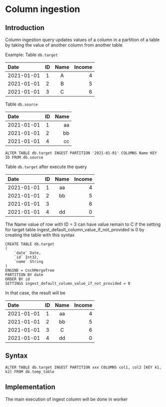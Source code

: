 # Column ingestion

## Introduction
Column ingestion query updates values of a column in a partition of a table by taking the value of another column from another table

Example:
Table `db.target`

| Date          |  ID      | Name  |  Income |
|:--------------|:--------:|:-----:|--------:|
| 2021-01-01    |   1      | A     |  4      |
| 2021-01-01    |   2      | B     |  5      |
| 2021-01-01    |   3      | C     |  6      |

Table `db.source`

| Date          |  ID      | Name  |
|:--------------|:--------:|------:|
| 2021-01-01    |   1      | aa    |
| 2021-01-01    |   2      | bb    |
| 2021-01-01    |   4      | cc    |

```
ALTER TABLE db.target INGEST PARTITION '2021-01-01' COLUMNS Name KEY ID FROM db.source
```

Table `db.target` after execute the query

| Date          |  ID      | Name  |  Income |
|:--------------|:--------:|:-----:|--------:|
| 2021-01-01    |   1      | aa    |  4      |
| 2021-01-01    |   2      | bb    |  5      |
| 2021-01-01    |   3      |       |  6      |
| 2021-01-01    |   4      | dd    |  0      |

The Name value of row with ID = 3 can have value remain to C if the setting for target table ingest_default_column_value_if_not_provided is 0 by creating the table with this syntax

```
CREATE TABLE db.target
(
    `date` Date,
    `id` Int32,
    `name` String
)
ENGINE = CnchMergeTree
PARTITION BY date
ORDER BY id
SETTINGS ingest_default_column_value_if_not_provided = 0
```

In that case, the result will be

| Date          |  ID      | Name  |  Income |
|:--------------|:--------:|:-----:|--------:|
| 2021-01-01    |   1      | aa    |  4      |
| 2021-01-01    |   2      | bb    |  5      |
| 2021-01-01    |   3      | C     |  6      |
| 2021-01-01    |   4      | dd    |  0      |



## Syntax
```
ALTER TABLE db.target INGEST PARTITION xxx COLUMNS col1, col2 [KEY k1, k2] FROM db.temp_table
```

## Implementation
The main execution of ingest column will be done in worker
